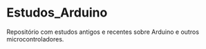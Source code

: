 # Estudos_Arduino
Repositório com estudos antigos e recentes sobre Arduino e outros microcontroladores.
